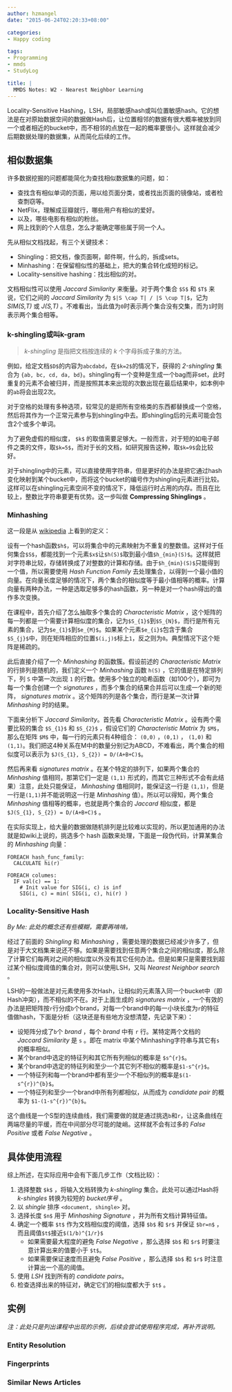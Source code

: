```yaml
---
author: hzmangel
date: "2015-06-24T02:20:33+08:00"

categories:
- Happy coding

tags:
- Programming
- mmds
- StudyLog

title: |
  MMDS Notes: W2 - Nearest Neighbor Learning
---
```


Locality-Sensitive Hashing，LSH，局部敏感hash或叫位置敏感hash。它的想法是在对原始数据空间的数据做Hash后，让位置相邻的数据有很大概率被放到同一个或者相近的bucket中，而不相邻的点放在一起的概率要很小。这样就会减少后期数据处理的数据集，从而简化后续的工作。

<!--more-->

## 相似数据集

许多数据挖掘的问题都能简化为查找相似数据集的问题，如：

* 查找含有相似单词的页面，用以给页面分类，或者找出页面的镜像站，或者检查剽窃等。
* NetFlix，理解成豆瓣就行，哪些用户有相似的爱好。
* 以及，哪些电影有相似的粉丝。
* 网上找到的个人信息，怎么才能确定哪些属于同一个人。

先从相似文档找起，有三个关键技术：

* Shingling：把文档，像页面啊，邮件啊，什么的，拆成sets。
* Minhashing：在保留相似性的基础上，把大的集合转化成短的标记。
* Locality-sensitive hashing：找出相似的对。

文档相似性可以使用 *Jaccard Similarity* 来衡量。对于两个集合 `$S$` 和 `$T$` 来说，它们之间的 *Jaccard Similarity* 为 `$|S \cap T| / |S \cup T|$`，记为 *SIM(S,T)* 或 *J(S,T)* 。不难看出，当此值为`0`时表示两个集合没有交集，而为`1`时则表示两个集合相等。

### k-shingling或叫k-gram

> *k-shingling* 是指把文档按连续的 *k* 个字母拆成子集的方法。

例如，给定文档`$D$`的内容为`abcdabd`，在`$k=2$`的情况下，获得的 *2-shingling* 集合为 `{ab, bc, cd, da, bd}`。shingling有一个变种是生成一个bag而非set，此时重复的元素不会被归并，而是按照其本来出现的次数出现在最后结果中，如本例中的`ab`将会出现2次。

对于空格的处理有多种选项，较常见的是把所有空格类的东西都替换成一个空格，然后将其作为一个正常元素参与到shingling中去。即shingling后的元素可能会包含2个或多个单词。

为了避免虚假的相似度， `$k$` 的取值需要足够大。一般而言，对于短的如电子邮件之类的文件，取`$k=5$`，而对于长的文档，如研究报告这种，取`$k=9$`会比较好。

对于shingling中的元素，可以直接使用字符串，但是更好的办法是把它通过hash变化映射到某个bucket中，而将这个bucket的编号作为shingling元素进行比较。这样可以在shingling元素空间不变的情况下，降低运行时占用的内存。而且在比较上，整数比字符串要更有优势。这一步叫做 **Compressing Shinglings** 。


### Minhashing

这一段是从 [wikipedia](https://en.wikipedia.org/wiki/MinHash) 上看到的定义：

设有一个hash函数`$h$`，可以将集合中的元素映射为不重复的整数值。这样对于任何集合`$S$`，都能找到一个元素`$x$`让`$h(S)$`取到最小值`$h_{min}(S)$`。这样就把对字符串比较，存储转换成了对整数的计算和存储。由于`$h_{min}(S)$`只能得到一个值，所以需要使用 *Hash Function Family* 去处理集合，以得到一个最小值的向量。在向量长度足够的情况下，两个集合的相似度等于最小值相等的概率。计算向量有两种办法，一种是选取足够多的hash函数，另一种是对一个hash得出的值作多次变换。

在课程中，首先介绍了怎么抽取多个集合的 *Characteristic Matrix* ，这个矩阵的每一列都是一个需要计算相似度的集合，记为`$S_{1}$`到`$S_{N}$`，而行是所有元素的集合，记为`$e_{1}$`到`$e_{M}$`。如果某个元素`$e_{i}$`包含于集合`$S_{j}$`中，则在矩阵相应的位置`$(i,j)$`标上`1`，反之则为`0`。典型情况下这个矩阵是稀疏的。

此后直接介绍了一个 *Minhashing* 的函数簇。假设前述的 *Characteristic Matrix* 的行排列是随机的，我们定义一个 *Minhashing* 函数 `h(S)` ，它的值是在特定排列下，列 `S` 中第一次出现 `1` 的行数。使用多个独立的哈希函数（如100个），即可为每一个集合创建一个 *signatures* ，而多个集合的结果合并后可以生成一个新的矩阵， *signatures matrix* 。这个矩阵的列是各个集合，而行是某一次计算 *Minhashing* 时的结果。


下面来分析下 *Jaccard Similarity*。首先看 *Characteristic Matrix* 。设有两个需要比较的集合 `$S_{1}$` 和 `$S_{2}$` ，假设它们的 *Characteristic Matrix* 为 `$M$`，那么在矩阵 `$M$` 中，每一行的元素只有4种组合： `(0,0)` ，`(0,1)` ， `(1,0)` 和 `(1,1)`。我们把这4种关系在M中的数量分别记为ABCD，不难看出，两个集合的相似度可以表示为 `$J(S_{1}, S_{2}) = D/(A+B+C)$`。

然后再来看 *signatures matrix* 。在某个特定的排列下，如果两个集合的 *Minhashing* 值相同，那第它们一定是 `(1,1)` 形式的，而其它三种形式不会有此结果）注意，此处只能保证， *Minhashing* 值相同时，能保证这一行是 `(1,1)`，但是一行是`(1,1)`并不能说明这一行是 *Minhashing* 值）。所以可以得知，两个集合 *Minhashing* 值相等的概率，也就是两个集合的 *Jaccard* 相似度，都是 `$J(S_{1}, S_{2}) = D/(A+B+C)$` 。

在实际实现上，给大量的数据做随机排列是比较难以实现的，所以更加通用的办法就是如wiki上说的，挑选多个 hash 函数来处理，下面是一段伪代码，计算某集合的 *Minhashing* 向量：

```
FOREACH hash_func_family:
  CALCULATE hi(r)

FOREACH columes:
  IF val(c) == 1:
    # Init value for SIG(i, c) is inf
    SIG(i, c) = min( SIG(i, c), hi(r) )
```

### Locality-Sensitive Hash

*By Me: 此处的概念还有些模糊，需要再啃啃。*

经过了前面的 *Shingling* 和 *Minhashing* ，需要处理的数据已经减少许多了，但是对于大文档集来说还不够。如果是需要找到任意两个集合之间的相似度，那么除了计算它们每两对之间的相似度以外没有其它任何办法。但是如果只是需要找到超过某个相似度阈值的集合对，则可以使用LSH，又叫 *Nearest Neighbor search* 。

LSH的一般做法是对元素使用多次Hash，让相似的元素落入同一个bucket中（即Hash冲突），而不相似的不在。对于上面生成的 *signatures matrix* ，一个有效的办法是把矩阵按`r`行分成`b`个brand，对每一个brand中的每一小块长度为`r`的特征值做hash，下面是分析（这块还是有些地方没想清楚，先记录下来）：

* 设矩阵分成了`b`个 *brand* ，每个 *brand* 中有 `r` 行。某特定两个文档的 *Jaccard Similarity* 是 `s` 。即在 matrix 中某个Minhashing字符串与其它有`s`的概率相似。
* 某个brand中选定的特征列和其它所有列相似的概率是 `$s^{r}$`。
* 某个brand中选定的特征列和至少一个其它列不相似的概率是`$1-s^{r}$`。
* 一个特征列和每一个brand中都有至少一个不相似列的概率是`$(1-s^{r})^{b}$`。
* 一个特征列和至少一个brand中所有列都相似，从而成为 *candidate pair* 的概率为 `$1-(1-s^{r})^{b}$`。

这个曲线是一个S型的连续曲线，我们需要做的就是通过挑选`b`和`r`，让这条曲线在两端尽量的平缓，而在中间部分尽可能的陡峭。这样就不会有过多的 *False Positive* 或者 *False Negative* 。


## 具体使用流程

综上所述，在实际应用中会有下面几步工作（文档比较）：

1. 选择整数 `$k$` ，将输入文档转换为 *k-shingling* 集合。此处可以通过Hash将 *k-shingles* 转换为较短的 *bucket序号* 。
1. 以 *shingle* 排序 `<document, shingle>` 对。
1. 选择长度 `$n$` 用于 *Minhashing Signature* ，并为所有文档计算特征值。
1. 确定一个概率 `$t$` 作为文档相似度的阈值，选择 `$b$` 和 `$r$` 并保证 `$br=n$` ，而且阈值`$t$`接近`$(1/b)^{1/r}$`
    * 如果需要最大程度的避免 *False Negative* ，那么选择 `$b$` 和 `$r$` 时要注意计算出来的值要小于 `$t$`。
    * 如果需要保证速度而且避免 *False Positive* ，那么选择 `$b$` 和 `$r$` 时注意计算出一个高的阈值。
1. 使用 *LSH* 找到所有的 *candidate pairs*。
1. 检查选择出来的特征对，确定它们的相似度都大于 `$t$` 。


## 实例

*注：此处只是列出课程中出现的示例，后续会尝试使用程序完成，再补齐说明。*

### Entity Resolution

### Fingerprints

### Similar News Articles


